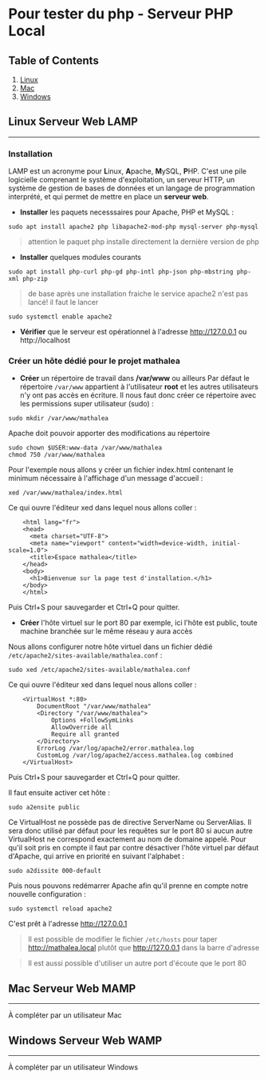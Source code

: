 # Pour tester du php - Serveur PHP Local

## Table of Contents
1. [Linux](#linux-serveur-web-lamp)
2. [Mac](#mac)
3. [Windows](#windows)

## Linux Serveur Web LAMP
***
### Installation
LAMP est un acronyme pour **L**inux, **A**pache, **M**ySQL, **P**HP. C'est une pile logicielle comprenant le système d'exploitation, un serveur HTTP, un système de gestion de bases de données et un langage de programmation interprété, et qui permet de mettre en place un **serveur web**. 

- **Installer** les paquets necesssaires pour Apache, PHP et MySQL :
```shell
sudo apt install apache2 php libapache2-mod-php mysql-server php-mysql
```
> attention le paquet php installe directement la dernière version de php

- **Installer** quelques modules courants
```shell
sudo apt install php-curl php-gd php-intl php-json php-mbstring php-xml php-zip
```
> de base après une installation fraiche le service apache2 n'est pas lancé! il faut le lancer
```shell
sudo systemctl enable apache2
```
- **Vérifier** que le serveur est opérationnel à l'adresse http://127.0.0.1 ou http://localhost

### Créer un hôte dédié pour le projet mathalea

- **Créer** un répertoire de travail dans **/var/www** ou ailleurs
Par défaut le répertoire `/var/www` appartient à l'utilisateur **root** et les autres utilisateurs n'y ont pas accès en écriture. Il nous faut donc créer ce répertoire avec les permissions super utilisateur (sudo) :
```shell
sudo mkdir /var/www/mathalea
```

Apache doit pouvoir apporter des modifications au répertoire
```shell
sudo chown $USER:www-data /var/www/mathalea
chmod 750 /var/www/mathalea
```

Pour l'exemple nous allons y créer un fichier index.html contenant le minimum nécessaire à l'affichage d'un message d'accueil :

```shell
xed /var/www/mathalea/index.html
```

Ce qui ouvre l'éditeur xed dans lequel nous allons coller :

```
    <html lang="fr">
    <head>
      <meta charset="UTF-8">
      <meta name="viewport" content="width=device-width, initial-scale=1.0">
      <title>Espace mathalea</title>
    </head>
    <body>
      <h1>Bienvenue sur la page test d'installation.</h1>
    </body>
    </html>
```

Puis Ctrl+S pour sauvegarder et Ctrl+Q pour quitter. 

- **Créer** l'hôte virtuel sur le port 80 par exemple, ici l'hôte est public, toute machine branchée sur le même réseau y aura accès

Nous allons configurer notre hôte virtuel dans un fichier dédié `/etc/apache2/sites-available/mathalea.conf` :

```shell
sudo xed /etc/apache2/sites-available/mathalea.conf
```

Ce qui ouvre l'éditeur xed dans lequel nous allons coller :
```
    <VirtualHost *:80>
    	DocumentRoot "/var/www/mathalea"
    	<Directory "/var/www/mathalea">
    		Options +FollowSymLinks
    		AllowOverride all
    		Require all granted
    	</Directory>
    	ErrorLog /var/log/apache2/error.mathalea.log
    	CustomLog /var/log/apache2/access.mathalea.log combined
    </VirtualHost>
```

Puis Ctrl+S pour sauvegarder et Ctrl+Q pour quitter.

Il faut ensuite activer cet hôte :

```shell
sudo a2ensite public
```

Ce VirtualHost ne possède pas de directive ServerName ou ServerAlias. Il sera donc utilisé par défaut pour les requêtes sur le port 80 si aucun autre VirtualHost ne correspond exactement au nom de domaine appelé. Pour qu'il soit pris en compte il faut par contre désactiver l'hôte virtuel par défaut d'Apache, qui arrive en priorité en suivant l'alphabet :

```shell
sudo a2dissite 000-default
```

Puis nous pouvons redémarrer Apache afin qu'il prenne en compte notre nouvelle configuration :

```shell
sudo systemctl reload apache2
```

C'est prêt à l'adresse http://127.0.0.1

> Il est possible de modifier le fichier `/etc/hosts` pour taper http://mathalea.local plutôt que http://127.0.0.1 dans la barre d'adresse

> Il est aussi possible d'utiliser un autre port d'écoute que le port 80

## Mac Serveur Web MAMP
***
À compléter par un utilisateur Mac

## Windows Serveur Web WAMP
***
À compléter par un utilisateur Windows